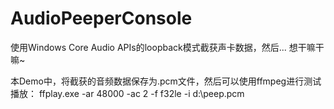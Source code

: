 # AudioPeeperConsole
使用Windows Core Audio APIs的loopback模式截获声卡数据，然后... 想干嘛干嘛~

本Demo中，将截获的音频数据保存为.pcm文件，然后可以使用ffmpeg进行测试播放：
ffplay.exe -ar 48000 -ac 2 -f f32le -i d:\peep.pcm
